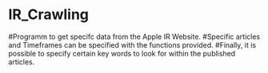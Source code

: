 # IR_Crawling
#Programm to get specifc data from the Apple IR Website. 
#Specific articles and Timeframes can be specified with the functions provided. 
#Finally, it is possible to specify certain key words to look for within the published articles.
